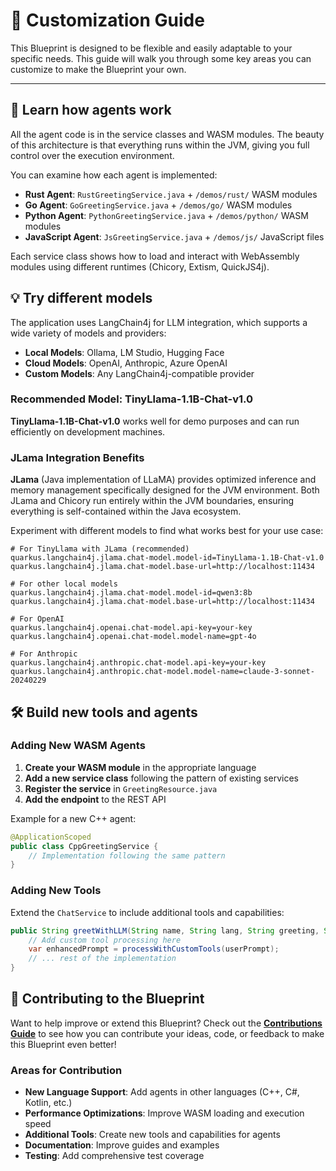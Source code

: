 # 🎨 **Customization Guide**

This Blueprint is designed to be flexible and easily adaptable to your specific needs. This guide will walk you through some key areas you can customize to make the Blueprint your own.

---

## 📝 **Learn how agents work**

All the agent code is in the service classes and WASM modules. The beauty of this architecture is that everything runs within the JVM, giving you full control over the execution environment.

You can examine how each agent is implemented:
- **Rust Agent**: `RustGreetingService.java` + `/demos/rust/` WASM modules
- **Go Agent**: `GoGreetingService.java` + `/demos/go/` WASM modules  
- **Python Agent**: `PythonGreetingService.java` + `/demos/python/` WASM modules
- **JavaScript Agent**: `JsGreetingService.java` + `/demos/js/` JavaScript files

Each service class shows how to load and interact with WebAssembly modules using different runtimes (Chicory, Extism, QuickJS4j).

## 💡 **Try different models**

The application uses LangChain4j for LLM integration, which supports a wide variety of models and providers:

- **Local Models**: Ollama, LM Studio, Hugging Face
- **Cloud Models**: OpenAI, Anthropic, Azure OpenAI
- **Custom Models**: Any LangChain4j-compatible provider

### Recommended Model: TinyLlama-1.1B-Chat-v1.0

**TinyLlama-1.1B-Chat-v1.0** works well for demo purposes and can run efficiently on development machines.

### JLama Integration Benefits

**JLama** (Java implementation of LLaMA) provides optimized inference and memory management specifically designed for the JVM environment. Both JLama and Chicory run entirely within the JVM boundaries, ensuring everything is self-contained within the Java ecosystem.

Experiment with different models to find what works best for your use case:

```properties
# For TinyLlama with JLama (recommended)
quarkus.langchain4j.jlama.chat-model.model-id=TinyLlama-1.1B-Chat-v1.0
quarkus.langchain4j.jlama.chat-model.base-url=http://localhost:11434

# For other local models
quarkus.langchain4j.jlama.chat-model.model-id=qwen3:8b
quarkus.langchain4j.jlama.chat-model.base-url=http://localhost:11434

# For OpenAI
quarkus.langchain4j.openai.chat-model.api-key=your-key
quarkus.langchain4j.openai.chat-model.model-name=gpt-4o

# For Anthropic
quarkus.langchain4j.anthropic.chat-model.api-key=your-key
quarkus.langchain4j.anthropic.chat-model.model-name=claude-3-sonnet-20240229
```

## 🛠️ **Build new tools and agents**

### Adding New WASM Agents

1. **Create your WASM module** in the appropriate language
2. **Add a new service class** following the pattern of existing services
3. **Register the service** in `GreetingResource.java`
4. **Add the endpoint** to the REST API

Example for a new C++ agent:
```java
@ApplicationScoped
public class CppGreetingService {
    // Implementation following the same pattern
}
```

### Adding New Tools

Extend the `ChatService` to include additional tools and capabilities:

```java
public String greetWithLLM(String name, String lang, String greeting, String userPrompt) {
    // Add custom tool processing here
    var enhancedPrompt = processWithCustomTools(userPrompt);
    // ... rest of the implementation
}
```

## 🤝 **Contributing to the Blueprint**

Want to help improve or extend this Blueprint? Check out the **[Contributions Guide](https://github.com/mozilla-ai/wasm-java-agents-blueprint/blob/main/CONTRIBUTING.md)** to see how you can contribute your ideas, code, or feedback to make this Blueprint even better!

### Areas for Contribution
- **New Language Support**: Add agents in other languages (C++, C#, Kotlin, etc.)
- **Performance Optimizations**: Improve WASM loading and execution speed
- **Additional Tools**: Create new tools and capabilities for agents
- **Documentation**: Improve guides and examples
- **Testing**: Add comprehensive test coverage
